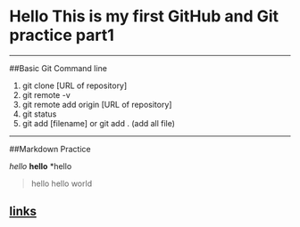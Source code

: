 # Hello This is my first GitHub and Git practice part1
----
##Basic Git Command line

1. git clone [URL of repository]
2. git remote -v
3. git remote add origin [URL of repository]
4. git status
5. git add [filename] or git add . (add all file)
----
##Markdown Practice

*hello*
**hello**
*hello
>hello
    hello world

[links](http://www.google.com)
----
